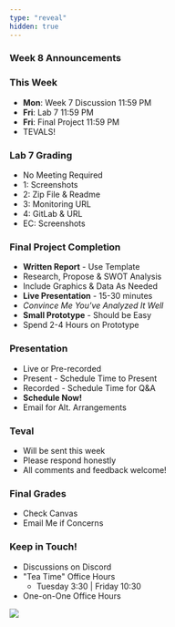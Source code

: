 ```yaml
---
type: "reveal"
hidden: true
---
```


<section>
	<h3>Week 8 Announcements</h3>
</section>
<section>
	<h3>This Week</h3>
	<ul>
		<li><b>Mon</b>: Week 7 Discussion 11:59 PM</li>
		<li><b>Fri</b>: Lab 7 11:59 PM</li>
		<li><b>Fri</b>: Final Project 11:59 PM</li>
		<li>TEVALS!</li>
	</ul>
</section>
<section>
	<h3>Lab 7 Grading</h3>
	<ul>
		<li>No Meeting Required</li>
		<li>1: Screenshots</li>
		<li>2: Zip File & Readme</li>
		<li>3: Monitoring URL</li>
		<li>4: GitLab & URL</li>
		<li>EC: Screenshots</li>
	</ul>
</section>
<section>
	<h3>Final Project Completion</h3>
	<ul>
		<li><b>Written Report</b> - Use Template</li>
		<li>Research, Propose & SWOT Analysis</li>
		<li>Include Graphics & Data As Needed</li>
		<li><b>Live Presentation</b> - 15-30 minutes</li>
		<li><i>Convince Me You've Analyzed It Well</i></li>
		<li><b>Small Prototype</b> - Should be Easy</li>
		<li>Spend 2-4 Hours on Prototype</li>
	</ul>
</section>
<section>
	<h3>Presentation</h3>
	<ul>
		<li>Live or Pre-recorded</li>
		<li>Present - Schedule Time to Present</li>
		<li>Recorded - Schedule Time for Q&A</li>
		<li><b>Schedule Now!</b></li>
		<li>Email for Alt. Arrangements</li>
	</ul>
</section>
<section>
	<h3>Teval</h3>
	<ul>
		<li>Will be sent this week</li>
		<li>Please respond honestly</li>
		<li>All comments and feedback welcome!</li>
	</ul>
	<h3>Final Grades</h3>
	<ul>
		<li>Check Canvas</li>
		<li>Email Me if Concerns</li>
	</ul>
</section>
<section>
	<h3>Keep in Touch!</h3>
	<ul>
	  <li>Discussions on Discord</li>
	  <li>"Tea Time" Office Hours<ul>
	  <li>Tuesday 3:30 | Friday 10:30</li>
	  </ul></li>
	  <li>One-on-One Office Hours</li>
	</ul>
</section>
<section>
  <img class="stretch" src="https://media.giphy.com/media/FKOrbt3Xatw550MeE0/giphy.gif">
</section>